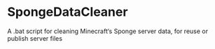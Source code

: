 # SpongeDataCleaner
A .bat script for cleaning Minecraft‘s Sponge server data, for reuse or publish server files
